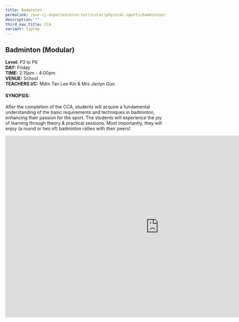 ```yaml
---
title: Badminton
permalink: /our-ij-experience/co-curricular/physical-sports/badminton/
description: ""
third_nav_title: CCA
variant: tiptap
---
```

<h2>Badminton (Modular)</h2>
<p><strong>Level:</strong>&nbsp;P3 to P6
<br><strong>DAY:</strong>&nbsp;Friday
<br><strong>TIME:</strong>&nbsp;2:15pm - 4:00pm
<br><strong>VENUE:</strong>&nbsp;School
<br><strong>TEACHERS I/C:</strong>&nbsp;Mdm Tan Lee Kin &amp; Mrs Jaclyn Guo</p>
<h4>SYNOPSIS:</h4>
<p>After the completion of the CCA, students will acquire a fundamental understanding
of the basic requirements and techniques in badminton, enhancing their
passion for the sport. The students will experience the joy of learning
through theory &amp; practical sessions. Most importantly, they will enjoy
(a round or two of) badminton rallies with their peers!</p>
<div class="iframe-wrapper">
<iframe height="569" width="960" allowfullscreen="true" frameborder="0" src="https://docs.google.com/presentation/d/e/2PACX-1vRI6d3G-qK8b0DfFUPpil5T-OD-bL9tRqKXAKrPFMx2Rlei2sS9J14pMEwWnhlb3V-PpMak1q1LPICa/embed?start=true&amp;loop=false&amp;delayms=5000"></iframe>
</div>
<p></p>